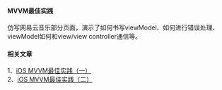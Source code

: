 #### MVVM最佳实践
仿写网易云音乐部分页面，演示了如何书写viewModel、如何进行错误处理、viewModel如何和view/view controller通信等。

#### 相关文章
1、[iOS MVVM最佳实践（一）](https://www.jianshu.com/p/3e94b96ffc0c)</br>
2、[iOS MVVM最佳实践（二）](https://www.jianshu.com/p/9dfd95626d99)
